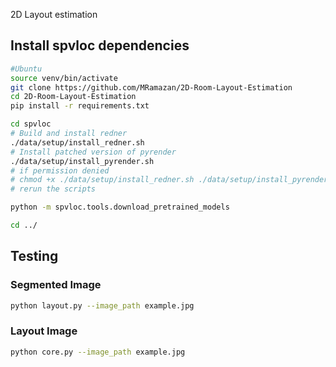 2D Layout estimation <br>
## Install spvloc dependencies 
```bash
#Ubuntu
source venv/bin/activate
git clone https://github.com/MRamazan/2D-Room-Layout-Estimation
cd 2D-Room-Layout-Estimation
pip install -r requirements.txt
```

```bash
cd spvloc
# Build and install redner
./data/setup/install_redner.sh
# Install patched version of pyrender
./data/setup/install_pyrender.sh
# if permission denied
# chmod +x ./data/setup/install_redner.sh ./data/setup/install_pyrender.sh
# rerun the scripts
```

```bash
python -m spvloc.tools.download_pretrained_models
```

```bash
cd ../
```

## Testing

### Segmented Image
```bash
python layout.py --image_path example.jpg

```

### Layout Image
```bash
python core.py --image_path example.jpg

```



